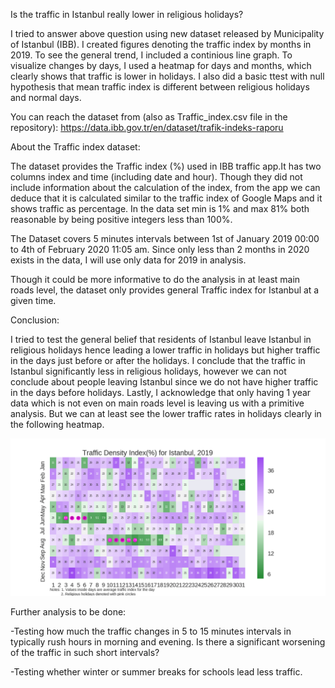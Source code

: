 Is the traffic in Istanbul really lower in religious holidays?

I tried to answer above question using new dataset released by Municipality of Istanbul (IBB). 
I created figures denoting the traffic index by months in 2019. To see the general trend, I included a continious line graph.
To visualize changes by days, I used a heatmap for days and months, which clearly shows that traffic is lower in holidays. 
I also did a basic ttest with null hypothesis that mean traffic index is different between religious holidays and normal days. 

You can reach the dataset from (also as Traffic_index.csv file in the repository):
https://data.ibb.gov.tr/en/dataset/trafik-indeks-raporu

About the Traffic index dataset:

The dataset provides the Traffic index (%) used in IBB traffic app.It has two columns index and time (including date and hour).
Though they did not include information about the calculation of the index, from the app we can deduce that it is calculated similar to the traffic index of Google Maps and it shows traffic as percentage.
In the data set min is 1% and max 81% both reasonable by being positive integers less than 100%.

The Dataset covers 5 minutes intervals between 1st of January 2019 00:00 to 4th of February 2020 11:05 am.
Since only less than 2 months in 2020 exists in the data, I will use only data for 2019 in analysis.  

Though it could be more informative to do the analysis in at least main roads level, the dataset only provides general Traffic index for Istanbul at a given time. 

Conclusion:

I tried to test the general belief that residents of Istanbul leave Istanbul in religious holidays hence leading a lower traffic in holidays but higher traffic in the days just before or after the holidays. 
I conclude that the traffic in Istanbul significantly less in religious holidays, however we can not conclude about people leaving Istanbul since we do not have higher traffic in the days before holidays.
Lastly, I acknowledge that only having 1 year data which is not even on main roads level is leaving us with a primitive analysis. But we can at least see the lower traffic rates in holidays clearly in the following heatmap.

![alt tag](https://github.com/ozgelifcesur/Data-visualization/blob/master/Istanbul%20Traffic%20Data/densityheatmap.png)

Further analysis to be done:

-Testing how much the traffic changes in 5 to 15 minutes intervals in typically rush hours in morning and evening. Is there a significant worsening of the traffic in such short intervals?
 
-Testing whether winter or summer breaks for schools lead less traffic.
